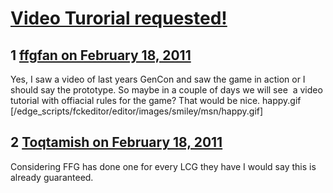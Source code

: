 # [Video Turorial requested!](https://community.fantasyflightgames.com/topic/42618-video-turorial-requested/)

## 1 [ffgfan on February 18, 2011](https://community.fantasyflightgames.com/topic/42618-video-turorial-requested/?do=findComment&comment=426286)

Yes, I saw a video of last years GenCon and saw the game in action or I should say the prototype. So maybe in a couple of days we will see  a video tutorial with offiacial rules for the game? That would be nice. happy.gif [/edge_scripts/fckeditor/editor/images/smiley/msn/happy.gif]

## 2 [Toqtamish on February 18, 2011](https://community.fantasyflightgames.com/topic/42618-video-turorial-requested/?do=findComment&comment=426298)

Considering FFG has done one for every LCG they have I would say this is already guaranteed.

